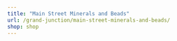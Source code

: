 ```yaml
---
title: "Main Street Minerals and Beads"
url: /grand-junction/main-street-minerals-and-beads/
shop: shop
---
```

